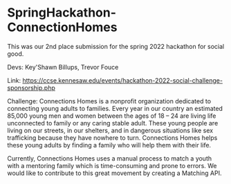# SpringHackathon-ConnectionHomes

This was our 2nd place submission for the spring 2022 hackathon for social good.

Devs: Key'Shawn Billups, Trevor Fouce

Link: https://ccse.kennesaw.edu/events/hackathon-2022-social-challenge-sponsorship.php

Challenge: Connections Homes is a nonprofit organization dedicated to connecting young adults to families. Every year in our country an estimated 85,000 young men and women between the ages of 18 – 24 are living life unconnected to family or any caring stable adult. These young people are living on our streets, in our shelters, and in dangerous situations like sex trafficking because they have nowhere to turn. Connections Homes helps these young adults by finding a family who will help them with their life. 

Currently, Connections Homes uses a manual process to match a youth with a mentoring family which is time-consuming and prone to errors. We would like to contribute to this great movement by creating a Matching API.


